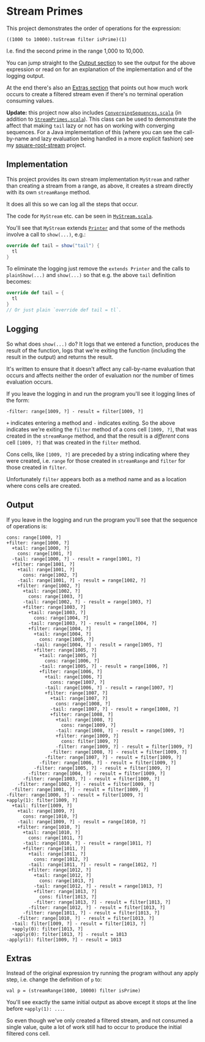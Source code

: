 Stream Primes
=============

This project demonstrates the order of operations for the expression:

    ((1000 to 10000).toStream filter isPrime)(1)

I.e. find the second prime in the range 1,000 to 10,000.

You can jump straight to the [Output section](#output) to see the output for the above expression or read on for an explanation of the implementation and of the logging output.

At the end there's also an [Extras section](#extras) that points out how much work occurs to create a filtered stream even if there's no terminal operation consuming values.

**Update:** this project now also includes  [`ConvergingSequences.scala`](src/main/scala/week2/ConvergingSequences.scala) (in addition to [`StreamPrimes.scala`](src/main/scala/week2/StreamPrimes.scala)). This class can be used to demonstrate the affect that making `tail` lazy or not has on working with converging sequences. For a Java implementation of this (where you can see the call-by-name and lazy evaluation being handled in a more explicit fashion) see my [square-root-stream](https://github.com/george-hawkins/square-root-stream) project.

Implementation
--------------

This project provides its own stream implementation `MyStream` and rather than creating a stream from a range, as above, it creates a stream directly with its own `streamRange` method.

It does all this so we can log all the steps that occur.

The code for `MyStream` etc. can be seen in [`MyStream.scala`](src/main/scala/week2/MyStream.scala).

You'll see that `MyStream` extends [`Printer`](src/main/scala/week2/Printer.scala) and that some of the methods involve a call to `show(...)`, e.g.:

```scala
override def tail = show("tail") {
  tl
}
```

To eliminate the logging just remove the `extends Printer` and the calls to `plainShow(...)` and `show(...)` so that e.g. the above `tail` definition becomes:

```scala
override def tail = {
  tl
}
// Or just plain `override def tail = tl`.
```

Logging
-------

So what does `show(...)` do? It logs that we entered a function, produces the result of the function, logs that we're exiting the function (including the result in the output) and returns the result.

It's written to ensure that it doesn't affect any call-by-name evaluation that occurs and affects neither the order of evaluation nor the number of times evaluation occurs.

If you leave the logging in and run the program you'll see it logging lines of the form:

    -filter: range[1009, ?] - result = filter[1009, ?]

`+` indicates entering a method and `-` indicates exiting. So the above indicates we're exiting the `filter` method of a cons cell `[1009, ?]`, that was created in the `streamRange` method, and that the result is a _different_ cons cell `[1009, ?]` that was created in the `filter` method.

Cons cells, like `[1009, ?]` are preceded by a string indicating where they were created, i.e. `range` for those created in `streamRange` and `filter` for those created in `filter`.

Unfortunately `filter` appears both as a method name and as a location where cons cells are created.

Output
------

If you leave in the logging and run the program you'll see that the sequence of operations is:

```text
cons: range[1000, ?]
+filter: range[1000, ?]
  +tail: range[1000, ?]
    cons: range[1001, ?]
  -tail: range[1000, ?] - result = range[1001, ?]
  +filter: range[1001, ?]
    +tail: range[1001, ?]
      cons: range[1002, ?]
    -tail: range[1001, ?] - result = range[1002, ?]
    +filter: range[1002, ?]
      +tail: range[1002, ?]
        cons: range[1003, ?]
      -tail: range[1002, ?] - result = range[1003, ?]
      +filter: range[1003, ?]
        +tail: range[1003, ?]
          cons: range[1004, ?]
        -tail: range[1003, ?] - result = range[1004, ?]
        +filter: range[1004, ?]
          +tail: range[1004, ?]
            cons: range[1005, ?]
          -tail: range[1004, ?] - result = range[1005, ?]
          +filter: range[1005, ?]
            +tail: range[1005, ?]
              cons: range[1006, ?]
            -tail: range[1005, ?] - result = range[1006, ?]
            +filter: range[1006, ?]
              +tail: range[1006, ?]
                cons: range[1007, ?]
              -tail: range[1006, ?] - result = range[1007, ?]
              +filter: range[1007, ?]
                +tail: range[1007, ?]
                  cons: range[1008, ?]
                -tail: range[1007, ?] - result = range[1008, ?]
                +filter: range[1008, ?]
                  +tail: range[1008, ?]
                    cons: range[1009, ?]
                  -tail: range[1008, ?] - result = range[1009, ?]
                  +filter: range[1009, ?]
                    cons: filter[1009, ?]
                  -filter: range[1009, ?] - result = filter[1009, ?]
                -filter: range[1008, ?] - result = filter[1009, ?]
              -filter: range[1007, ?] - result = filter[1009, ?]
            -filter: range[1006, ?] - result = filter[1009, ?]
          -filter: range[1005, ?] - result = filter[1009, ?]
        -filter: range[1004, ?] - result = filter[1009, ?]
      -filter: range[1003, ?] - result = filter[1009, ?]
    -filter: range[1002, ?] - result = filter[1009, ?]
  -filter: range[1001, ?] - result = filter[1009, ?]
-filter: range[1000, ?] - result = filter[1009, ?]
+apply(1): filter[1009, ?]
  +tail: filter[1009, ?]
    +tail: range[1009, ?]
      cons: range[1010, ?]
    -tail: range[1009, ?] - result = range[1010, ?]
    +filter: range[1010, ?]
      +tail: range[1010, ?]
        cons: range[1011, ?]
      -tail: range[1010, ?] - result = range[1011, ?]
      +filter: range[1011, ?]
        +tail: range[1011, ?]
          cons: range[1012, ?]
        -tail: range[1011, ?] - result = range[1012, ?]
        +filter: range[1012, ?]
          +tail: range[1012, ?]
            cons: range[1013, ?]
          -tail: range[1012, ?] - result = range[1013, ?]
          +filter: range[1013, ?]
            cons: filter[1013, ?]
          -filter: range[1013, ?] - result = filter[1013, ?]
        -filter: range[1012, ?] - result = filter[1013, ?]
      -filter: range[1011, ?] - result = filter[1013, ?]
    -filter: range[1010, ?] - result = filter[1013, ?]
  -tail: filter[1009, ?] - result = filter[1013, ?]
  +apply(0): filter[1013, ?]
  -apply(0): filter[1013, ?] - result = 1013
-apply(1): filter[1009, ?] - result = 1013
```

Extras
------

Instead of the original expression try running the program without any apply step, i.e. change the definition of `p` to:

    val p = (streamRange(1000, 10000) filter isPrime)

You'll see exactly the same initial output as above except it stops at the line before `+apply(1): ...`.

So even though we've only created a filtered stream, and not consumed a single value, quite a lot of work still had to occur to produce the initial filtered cons cell.
